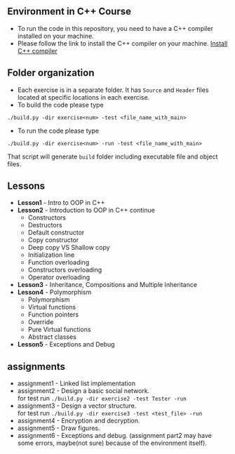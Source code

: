 ## Environment in C++ Course
- To run the code in this repository, you need to have a C++ compiler installed on your machine.
- Please follow the link to install the C++ compiler on your machine. [Install C++ compiler](https://code.visualstudio.com/docs/cpp/config-mingw)

## Folder organization
- Each exercise is in a separate folder. It has `Source` and `Header` files located at specific locations in each exercise.
- To build the code please type
```
./build.py -dir exercise<num> -test <file_name_with_main>
```

- To run the code please type
```
./build.py -dir exercise<num> -run -test <file_name_with_main>
```
That script will generate `build` folder including executable file and object files.

## Lessons
- **Lesson1** - Intro to OOP in C++
- **Lesson2** - Introduction to OOP in C++ continue
    * Constructors
    * Destructors
    * Default constructor
    * Copy constructor
    * Deep copy VS Shallow copy
    * Initialization line
    * Function overloading
    * Constructors overloading
    * Operator overloading 
- **Lesson3** - Inheritance, Compositions and Multiple Inheritance
- **Lesson4** - Polymorphism
    * Polymorphism
    * Virtual functions
    * Function pointers
    * Override
    * Pure Virtual functions
    * Abstract classes
- **Lesson5** - Exceptions and Debug



## assignments
- assignment1 - Linked list implementation
- assignment2 - Design a basic social network.       
for test run  `./build.py -dir exercise2 -test Tester -run`
- assignment3 - Design a vector structure.     
for test run  `./build.py -dir exercise3 -test <test_file> -run`
- assignment4 - Encryption and decryption. 
- assignment5 - Draw figures. 
- assignment6 - Exceptions and debug. (assignment part2 may have some errors, maybe(not sure) because of the environment itself).  
 